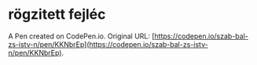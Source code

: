 # rögzitett fejléc

A Pen created on CodePen.io. Original URL: [https://codepen.io/szab-bal-zs-istv-n/pen/KKNbrEp](https://codepen.io/szab-bal-zs-istv-n/pen/KKNbrEp).


